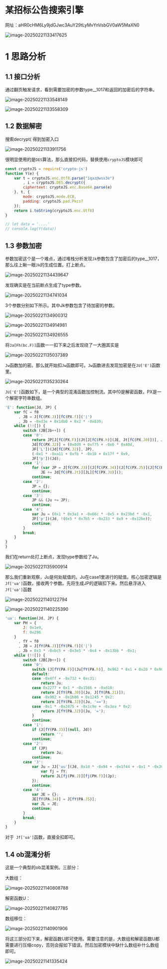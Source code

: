 # 某招标公告搜索引擎

网址：aHR0cHM6Ly9jdGJwc3AuY29tLyMvYnVsbGV0aW5MaXN0

![image-20250221133417625](https://images-xxueyu.oss-cn-shanghai.aliyuncs.com/image-20250221133417625.png)

# 1 思路分析

## 1.1 接口分析

通过翻页触发请求，看到需要加密的参数type__1017和返回的加密后的字符串。

![image-20250221133548149](https://images-xxueyu.oss-cn-shanghai.aliyuncs.com/image-20250221133548149.png)

![image-20250221133558309](https://images-xxueyu.oss-cn-shanghai.aliyuncs.com/image-20250221133558309.png)

## 1.2 数据解密



搜索decrypt( 得到加密入口

![image-20250221133911756](https://images-xxueyu.oss-cn-shanghai.aliyuncs.com/image-20250221133911756.png)

很明显使用的是`DES`算法，那么直接扣代码，替换使用`cryptoJS`模块即可

```js
const cryptoJS = require('crypto-js')
function Y(e) {
    var t = cryptoJS.enc.Utf8.parse("1qaz@wsx3e")
        , i = cryptoJS.DES.decrypt({
        ciphertext: cryptoJS.enc.Base64.parse(e)
    }, t, {
        mode: cryptoJS.mode.ECB,
        padding: cryptoJS.pad.Pkcs7
    });
    return i.toString(cryptoJS.enc.Utf8)
}

// let data = '....'
// console.log(Y(data))
```

## 1.3 参数加密

参数加密这个是一个难点，通过堆栈分析发现`Jk`参数包含了加密后的type__1017，那么往上瞅一眼`Jk`的生成位置。打上断点。



![image-20250221134439647](https://images-xxueyu.oss-cn-shanghai.aliyuncs.com/image-20250221134439647.png)

发现确实是在当前断点生成了type参数。

![image-20250221134741034](https://images-xxueyu.oss-cn-shanghai.aliyuncs.com/image-20250221134741034.png)

3个参数分别如下所示。其中Jk参数包含了待加密的参数。

![image-20250221134900312](https://images-xxueyu.oss-cn-shanghai.aliyuncs.com/image-20250221134900312.png)

![image-20250221134914981](https://images-xxueyu.oss-cn-shanghai.aliyuncs.com/image-20250221134914981.png)

![image-20250221134926555](https://images-xxueyu.oss-cn-shanghai.aliyuncs.com/image-20250221134926555.png)

将`Ja[Fh(bc.F)]`函数一一扣下来之后发现绕了一大圈其实是

![image-20250221135037389](https://images-xxueyu.oss-cn-shanghai.aliyuncs.com/image-20250221135037389.png)

`Jw`函数加的密。那么就开始扣`Jw`函数即可。`Jw`函数进去发现加密是在`JU['E']`函数里。

![image-20250221135230264](https://images-xxueyu.oss-cn-shanghai.aliyuncs.com/image-20250221135230264.png)

`JU['E']`函数如下，是一个典型的混淆函数加控制流。其中f0是解密函数，PX是一个解密字符串数组。

```js
'E': function(Jd, JP) {
    var fC = f0
      , JB = J[fC(PX.J)][fC(PX.f)]('|')
      , Jb = -0xd3e + 0x1db0 + 0x2 * -0x839;
    while (!![]) {
        switch (JB[Jb++]) {
        case '0':
            return JP[J[fC(PX.F)](Jt[J[fC(PX.h)](JE, Jt[fC(PX.J0)])], J[fC(PX.J1)](JE, 0x3 * -0x17a4 + 0xd * -0x579 + 0x209 * 0x59))] = Ju,
            Jd[fC(PX.J2)] = (0x8d9 + 0xf75 + -0x6 * 0x40d,
            JF['L'])(Jd[fC(PX.J2)], JP),
            (-0x1 * -0xa11 + 0xfb * -0x18 + 0x17f * 0x9,
            JF['p'])(Jd);
        case '1':
            for (var JP = J[fC(PX.J3)](J[fC(PX.J4)](J[fC(PX.J5)](J[fC(PX.J6)](J[fC(PX.J7)](JU[fC(PX.J8)](Ju), '|'), J[fC(PX.J9)](J9)), '|'), new Date()[fC(PX.JJ)]()), '|1'), Ju = Jf['ua'](JP, !(0x3af * -0x1 + 0x21d1 + -0x1e22)), JE = -0xc * 0x2df + -0x22ac + 0x4520, JL = -0x114d + 0x77b * 0x2 + 0x257; J[fC(PX.Jf)](JL, Jd[fC(PX.JF)][fC(PX.J0)]); JL++)
                JE += Jd[fC(PX.Jt)][JL][fC(PX.JU)]();
            continue;
        case '2':
            JP = {};
            continue;
        case '3':
            JP && (Ju += JP);
            continue;
        case '4':
            var Ju = (0x1 * 0x3a1 + -0x66c * -0x5 + 0x23bd * -0x1,
            JF['p'])(Jd, !(0x5 * 0x7b5 + -0x233 * 0x9 + -0x12be));
            continue;
        }
        break;
    }
}
}
```

我们在return处打上断点，发现type参数给了Ju。

![image-20250221135900914](https://images-xxueyu.oss-cn-shanghai.aliyuncs.com/image-20250221135900914.png)

那么我们重新观察，Ju是何处赋值的。Ju在case1里进行的赋值。核心加密逻辑是 ` Jf['ua']`函数，接收两个参数。先将生成JP的逻辑扣下来。然后悬浮进入 ` Jf['ua']`函数

![image-20250221140122794](https://images-xxueyu.oss-cn-shanghai.aliyuncs.com/image-20250221140122794.png)

![image-20250221140225390](https://images-xxueyu.oss-cn-shanghai.aliyuncs.com/image-20250221140225390.png)

```js
'ua': function(Jd, JP) {
    var PH = {
        J: 0x1e9,
        f: 0x296
    }
      , fY = f0
      , JB = J[fY(PA.J)][fY(PA.f)]('|')
      , Jb = 0x3 * -0xbc5 + -0x3e5 * -0x4 + -0x13bb * -0x1;
    while (!![]) {
        switch (JB[Jb++]) {
        case '0':
            switch (J[fY(PA.F)](Ju[fY(PA.h)], 0x962 * 0x1 + 0x20 * 0x90 + -0x1b5e)) {
            default:
            case -0x4ff + -0x732 + 0xc31:
                return Ju;
            case 0x2277 + 0x1 * -0x1566 + -0xd10:
                return J[fY(PA.J0)](Ju, J[fY(PA.J1)]);
            case -0x902 + -0x1b86 + 0x1245 * 0x2:
                return J[fY(PA.J2)](Ju, '==');
            case -0x1 * -0x2475 + -0x1c9e + -0x3ea * 0x2:
                return J[fY(PA.J2)](Ju, '=');
            }
            continue;
        case '1':
            if (J[fY(PA.J3)](null, Jd))
                return '';
            continue;
        case '2':
            if (JP)
                return Ju;
            continue;
        case '3':
            var Ju = JJ['uu'](Jd, 0x1d * -0x94 + -0x1f44 + -0x1 * -0x300e, function(Jp) {
                var fj = fY;
                return JL[fj(PH.J)][fj(PH.f)](Jp);
            });
            continue;
        case '4':
            var JE = {};
            JE[fY(PA.J4)] = J[fY(PA.J5)];
            var JL = JE;
            continue;
        }
        break;
    }
}
```

对于` Jf['ua']`函数，直接全扣即可。

## 1.4 ob混淆分析

这是一个典型的ob混淆案例。三部分：

大数组：

![image-20250221140808788](https://images-xxueyu.oss-cn-shanghai.aliyuncs.com/image-20250221140808788.png)

解密函数U：

![image-20250221140827785](https://images-xxueyu.oss-cn-shanghai.aliyuncs.com/image-20250221140827785.png)

数组移位：

![image-20250221140901906](https://images-xxueyu.oss-cn-shanghai.aliyuncs.com/image-20250221140901906.png)



将这三部分扣下来，解密函数U即可使用。需要注意的是，大数组和解密函数U都需要进行压缩copy，否则会报如下错误。然后加密模块中缺什么数组补什么数组即可。



![image-20250221141335424](https://images-xxueyu.oss-cn-shanghai.aliyuncs.com/image-20250221141335424.png)
